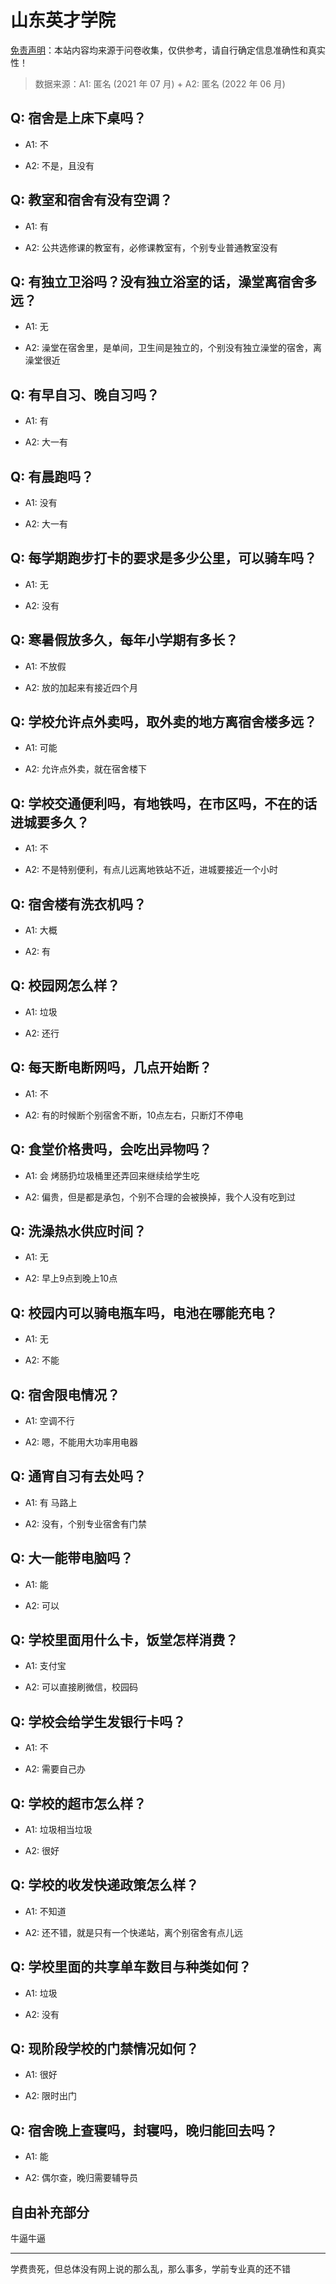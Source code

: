 # 山东英才学院

[免责声明](https://colleges.chat/#_3)：本站内容均来源于问卷收集，仅供参考，请自行确定信息准确性和真实性！

> 数据来源：A1: 匿名 (2021 年 07 月) + A2: 匿名 (2022 年 06 月)

## Q: 宿舍是上床下桌吗？

- A1: 不

- A2: 不是，且没有

## Q: 教室和宿舍有没有空调？

- A1: 有

- A2: 公共选修课的教室有，必修课教室有，个别专业普通教室没有

## Q: 有独立卫浴吗？没有独立浴室的话，澡堂离宿舍多远？

- A1: 无

- A2: 澡堂在宿舍里，是单间，卫生间是独立的，个别没有独立澡堂的宿舍，离澡堂很近

## Q: 有早自习、晚自习吗？

- A1: 有

- A2: 大一有

## Q: 有晨跑吗？

- A1: 没有

- A2: 大一有

## Q: 每学期跑步打卡的要求是多少公里，可以骑车吗？

- A1: 无

- A2: 没有

## Q: 寒暑假放多久，每年小学期有多长？

- A1: 不放假

- A2: 放的加起来有接近四个月

## Q: 学校允许点外卖吗，取外卖的地方离宿舍楼多远？

- A1: 可能

- A2: 允许点外卖，就在宿舍楼下

## Q: 学校交通便利吗，有地铁吗，在市区吗，不在的话进城要多久？

- A1: 不

- A2: 不是特别便利，有点儿远离地铁站不近，进城要接近一个小时

## Q: 宿舍楼有洗衣机吗？

- A1: 大概

- A2: 有

## Q: 校园网怎么样？

- A1: 垃圾

- A2: 还行

## Q: 每天断电断网吗，几点开始断？

- A1: 不

- A2: 有的时候断个别宿舍不断，10点左右，只断灯不停电

## Q: 食堂价格贵吗，会吃出异物吗？

- A1: 会 烤肠扔垃圾桶里还弄回来继续给学生吃

- A2: 偏贵，但是都是承包，个别不合理的会被换掉，我个人没有吃到过

## Q: 洗澡热水供应时间？

- A1: 无

- A2: 早上9点到晚上10点

## Q: 校园内可以骑电瓶车吗，电池在哪能充电？

- A1: 无

- A2: 不能

## Q: 宿舍限电情况？

- A1: 空调不行

- A2: 嗯，不能用大功率用电器

## Q: 通宵自习有去处吗？

- A1: 有 马路上

- A2: 没有，个别专业宿舍有门禁

## Q: 大一能带电脑吗？

- A1: 能

- A2: 可以

## Q: 学校里面用什么卡，饭堂怎样消费？

- A1: 支付宝

- A2: 可以直接刷微信，校园码

## Q: 学校会给学生发银行卡吗？

- A1: 不

- A2: 需要自己办

## Q: 学校的超市怎么样？

- A1: 垃圾相当垃圾

- A2: 很好

## Q: 学校的收发快递政策怎么样？

- A1: 不知道

- A2: 还不错，就是只有一个快递站，离个别宿舍有点儿远

## Q: 学校里面的共享单车数目与种类如何？

- A1: 垃圾

- A2: 没有

## Q: 现阶段学校的门禁情况如何？

- A1: 很好

- A2: 限时出门

## Q: 宿舍晚上查寝吗，封寝吗，晚归能回去吗？

- A1: 能

- A2: 偶尔查，晚归需要辅导员

## 自由补充部分

牛逼牛逼

***

学费贵死，但总体没有网上说的那么乱，那么事多，学前专业真的还不错